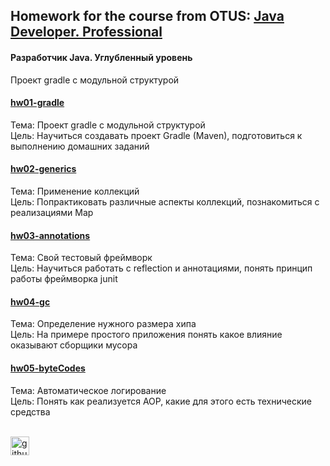## Homework for the course from OTUS: [Java Developer. Professional](https://otus.ru/lessons/java-professional/)
#### Разработчик Java. Углубленный уровень
Проект gradle с модульной структурой
#### [hw01-gradle](https://github.com/FroJuniK/repo_for_training/tree/main/hw01-gradle)
Тема: Проект gradle с модульной структурой<br>
Цель: Научиться создавать проект Gradle (Maven), подготовиться к выполнению домашних заданий<br>
#### [hw02-generics](https://github.com/FroJuniK/repo_for_training/tree/main/hw02-generics)
Тема: Применение коллекций<br>
Цель: Попрактиковать различные аспекты коллекций, познакомиться с реализациями Map<br>
#### [hw03-annotations](https://github.com/FroJuniK/repo_for_training/tree/main/hw03-annotations)
Тема: Свой тестовый фреймворк<br>
Цель: Научиться работать с reflection и аннотациями, понять принцип работы фреймворка junit<br>
#### [hw04-gc](https://github.com/FroJuniK/repo_for_training/tree/main/hw04-gc)
Тема: Определение нужного размера хипа<br>
Цель: На примере простого приложения понять какое влияние оказывают сборщики мусора<br>
#### [hw05-byteCodes](https://github.com/FroJuniK/repo_for_training/tree/main/hw05-byteCodes)
Тема: Автоматическое логирование<br>
Цель: Понять как реализуется AOP, какие для этого есть технические средства<br><br>

[<img src='https://cdn.jsdelivr.net/npm/simple-icons@3.0.1/icons/github.svg' alt='github' height='30'>](https://github.com/FroJuniK)  
